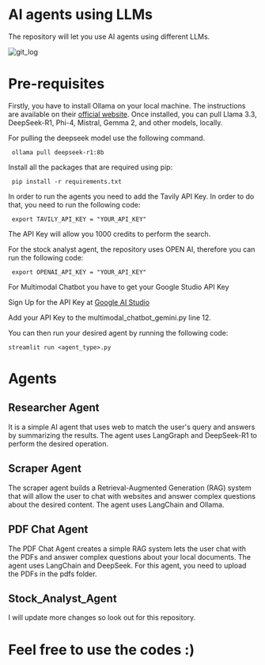 # AI agents using LLMs
The repository will let you use AI agents using different LLMs.

![git_log](https://github.com/user-attachments/assets/744f36ee-7bf3-4daf-bad3-8215767b269a)


# Pre-requisites

Firstly, you have to install Ollama on your local machine. The instructions are available on their [official website](https://ollama.com/). Once installed, you can pull Llama 3.3, DeepSeek-R1, Phi-4, Mistral, Gemma 2, and other models, locally. 

For pulling the deepseek model use the following command. 

```  ollama pull deepseek-r1:8b ```

Install all the packages that are required using pip:

```  pip install -r requirements.txt  ```

In order to run the agents you need to add the Tavily API Key. In order to do that, you need to run the following code:

```  export TAVILY_API_KEY = "YOUR_API_KEY"  ```

The API Key will allow you 1000 credits to perform the search.

For the stock analyst agent, the repository uses OPEN AI, therefore you can run the following code:

```  export OPENAI_API_KEY = "YOUR_API_KEY"  ```

For Multimodal Chatbot you have to get your Google Studio API Key

Sign Up for the API Key at [Google AI Studio](https://aistudio.google.com/app/apikey)

Add your API Key to the multimodal_chatbot_gemini.py line 12. 

You can then run your desired agent by running the following code:

``` streamlit run <agent_type>.py   ```


# Agents

## Researcher Agent

It is a simple AI agent that uses web to match the user's query and answers by summarizing the results. The agent uses LangGraph and DeepSeek-R1 to perform the desired operation. 

## Scraper Agent

The scraper agent builds a Retrieval-Augmented Generation (RAG) system that will allow the user to chat with websites and answer complex questions about the desired content. The agent uses LangChain and Ollama.

## PDF Chat Agent

The PDF Chat Agent creates a simple RAG system lets the user chat with the PDFs and answer complex questions about your local documents. The agent uses LangChain and DeepSeek. For this agent, you need to upload the PDFs in the pdfs folder.  

## Stock_Analyst_Agent



I will update more changes so look out for this repository.


# Feel free to use the codes :) 
